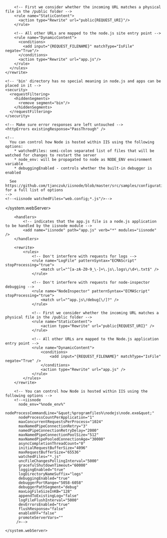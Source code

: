 <?xml version="1.0" encoding="utf-8"?>
<!--
     This configuration file is required if iisnode is used to run node processes behind
     IIS or IIS Express.  For more information, visit:

     https://github.com/tjanczuk/iisnode/blob/master/src/samples/configuration/web.config
-->

<configuration>
  <system.webServer>
    <!-- Visit http://blogs.msdn.com/b/windowsazure/archive/2013/11/14/introduction-to-websockets-on-windows-azure-web-sites.aspx for more information on WebSocket support -->
    <webSocket enabled="false" />
    <handlers>
      <!-- Indicates that the server.js file is a node.js site to be handled by the iisnode module -->
      <add name="iisnode" path="app.js" verb="*" modules="iisnode"/>
    </handlers>
    <rewrite>
      <rules>
        <!-- Do not interfere with requests for node-inspector debugging -->
        <rule name="NodeInspector" patternSyntax="ECMAScript" stopProcessing="true">
          <match url="^app.js\/debug[\/]?" />
        </rule>

        <!-- First we consider whether the incoming URL matches a physical file in the /public folder -->
        <rule name="StaticContent">
          <action type="Rewrite" url="public{REQUEST_URI}"/>
        </rule>

        <!-- All other URLs are mapped to the node.js site entry point -->
        <rule name="DynamicContent">
          <conditions>
            <add input="{REQUEST_FILENAME}" matchType="IsFile" negate="True"/>
          </conditions>
          <action type="Rewrite" url="app.js"/>
        </rule>
      </rules>
    </rewrite>

    <!-- 'bin' directory has no special meaning in node.js and apps can be placed in it -->
    <security>
      <requestFiltering>
        <hiddenSegments>
          <remove segment="bin"/>
        </hiddenSegments>
      </requestFiltering>
    </security>

    <!-- Make sure error responses are left untouched -->
    <httpErrors existingResponse="PassThrough" />

    <!--
      You can control how Node is hosted within IIS using the following options:
        * watchedFiles: semi-colon separated list of files that will be watched for changes to restart the server
        * node_env: will be propagated to node as NODE_ENV environment variable
        * debuggingEnabled - controls whether the built-in debugger is enabled

      See https://github.com/tjanczuk/iisnode/blob/master/src/samples/configuration/web.config for a full list of options
    -->
    <!--<iisnode watchedFiles="web.config;*.js"/>-->
  </system.webServer>
</configuration>


<!-- 
     This configuration file is required if iisnode is used to run node processes behind
     IIS or IIS Express.  For more information, visit:

     https://github.com/tjanczuk/iisnode/blob/master/src/samples/configuration/web.config
-->


<configuration>
    <system.webServer>

        <handlers>
            <!-- indicates that the app.js file is a node.js application to be handled by the iisnode module -->
            <add name="iisnode" path="app.js" verb="*" modules="iisnode" />
        </handlers>
    
        <rewrite>
            <rules>
                <!-- Don't interfere with requests for logs -->
                <rule name="LogFile" patternSyntax="ECMAScript" stopProcessing="true">
                    <match url="^[a-zA-Z0-9_\-]+\.js\.logs\/\d+\.txt$" />
                </rule>

                <!-- Don't interfere with requests for node-inspector debugging -->
                <rule name="NodeInspector" patternSyntax="ECMAScript" stopProcessing="true">                    
                    <match url="^app.js\/debug[\/]?" />
                </rule>
              
                <!-- First we consider whether the incoming URL matches a physical file in the /public folder -->
                <rule name="StaticContent">
                    <action type="Rewrite" url="public{REQUEST_URI}" />
                </rule>

                <!-- All other URLs are mapped to the Node.js application entry point -->
                <rule name="DynamicContent">
                    <conditions>
                        <add input="{REQUEST_FILENAME}" matchType="IsFile" negate="True" />
                    </conditions>
                    <action type="Rewrite" url="app.js" />
                </rule>
            </rules>
        </rewrite>

        <!-- You can control how Node is hosted within IIS using the following options -->
        <!--<iisnode      
          node_env="%node_env%"
          nodeProcessCommandLine="&quot;%programfiles%\nodejs\node.exe&quot;"
          nodeProcessCountPerApplication="1"
          maxConcurrentRequestsPerProcess="1024"
          maxNamedPipeConnectionRetry="3"
          namedPipeConnectionRetryDelay="2000"      
          maxNamedPipeConnectionPoolSize="512"
          maxNamedPipePooledConnectionAge="30000"
          asyncCompletionThreadCount="0"
          initialRequestBufferSize="4096"
          maxRequestBufferSize="65536"
          watchedFiles="*.js"
          uncFileChangesPollingInterval="5000"      
          gracefulShutdownTimeout="60000"
          loggingEnabled="true"
          logDirectoryNameSuffix="logs"
          debuggingEnabled="true"
          debuggerPortRange="5058-6058"
          debuggerPathSegment="debug"
          maxLogFileSizeInKB="128"
          appendToExistingLog="false"
          logFileFlushInterval="5000"
          devErrorsEnabled="true"
          flushResponse="false"      
          enableXFF="false"
          promoteServerVars=""
         />-->
    
    </system.webServer>
</configuration>